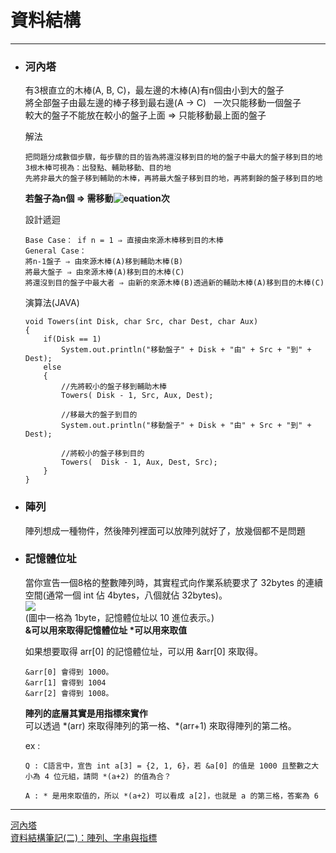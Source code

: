 # 資料結構
*****

+ ### 河內塔  
	有3根直立的木棒(A, B, C)，最左邊的木棒(A)有n個由小到大的盤子  
	將全部盤子由最左邊的棒子移到最右邊(A → C)  
  	一次只能移動一個盤子  
  	較大的盤子不能放在較小的盤子上面 ⇒ 只能移動最上面的盤子  
	
	解法  
	```
	把問題分成數個步驟，每步驟的目的皆為將還沒移到目的地的盤子中最大的盤子移到目的地
	3根木棒可視為：出發點、輔助移動、目的地
	先將非最大的盤子移到輔助的木棒，再將最大盤子移到目的地，再將剩餘的盤子移到目的地
	```
  	
	**若盤子為n個 ⇒ 需移動![equation](http://latex.codecogs.com/gif.latex?2^{n}-1)次**  
	
	設計遞迴
	```
  	Base Case： if n = 1 ⇒ 直接由來源木棒移到目的木棒
  	General Case：
  	將n-1盤子 ⇒ 由來源木棒(A)移到輔助木棒(B)
  	將最大盤子 ⇒ 由來源木棒(A)移到目的木棒(C)
  	將還沒到目的盤子中最大者 ⇒ 由新的來源木棒(B)透過新的輔助木棒(A)移到目的木棒(C)	
  	```
  	演算法(JAVA)  
	```
  	void Towers(int Disk, char Src, char Dest, char Aux)
  	{
		if(Disk == 1)
			System.out.println("移動盤子" + Disk + "由" + Src + "到" + Dest);
		else
		{
			//先將較小的盤子移到輔助木棒
			Towers( Disk - 1, Src, Aux, Dest);

			//移最大的盤子到目的
			System.out.println("移動盤子" + Disk + "由" + Src + "到" + Dest);

			//將較小的盤子移到目的
			Towers(  Disk - 1, Aux, Dest, Src);
		}
  	}
	```
	
+ ### 陣列  
	陣列想成一種物件，然後陣列裡面可以放陣列就好了，放幾個都不是問題  
	
+ ### 記憶體位址  
	當你宣告一個8格的整數陣列時，其實程式向作業系統要求了 32bytes 的連續空間(通常一個 int 佔 4bytes，八個就佔 32bytes)。  
	![](https://img.noob.tw//2016/11/array1.png)  
	(圖中一格為 1byte，記憶體位址以 10 進位表示。)  
	**&可以用來取得記憶體位址
	\*可以用來取值**  
	
	如果想要取得 arr[0] 的記憶體位址，可以用 &arr[0] 來取得。
	```
	&arr[0] 會得到 1000。  
	&arr[1] 會得到 1004
	&arr[2] 會得到 1008。  
	```
	**陣列的底層其實是用指標來實作**  
	可以透過 \*(arr) 來取得陣列的第一格、*(arr+1) 來取得陣列的第二格。  
	
	ex :   
	```
	Q : C語言中，宣告 int a[3] = {2, 1, 6}，若 &a[0] 的值是 1000 且整數之大小為 4 位元組，請問 *(a+2) 的值為合？
	
	A : * 是用來取值的，所以 *(a+2) 可以看成 a[2]，也就是 a 的第三格，答案為 6
	```


	
*****
[河內塔](http://notepad.yehyeh.net/Content/DS/CH02/4.php)	
[資料結構筆記(二)：陣列、字串與指標](https://noob.tw/data-structure-array)	

